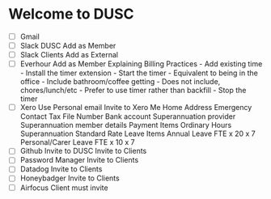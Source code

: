 # Welcome to DUSC

- [ ] Gmail
- [ ] Slack DUSC
    Add as Member
- [ ] Slack Clients
	Add as External
- [ ] Everhour
    Add as Member
    Explaining Billing Practices
        - Add existing time
        - Install the timer extension
        - Start the timer
            - Equivalent to being in the office
            - Include bathroom/coffee getting
            - Does not include, chores/lunch/etc
            - Prefer to use timer rather than backfill
        - Stop the timer
- [ ] Xero
    Use Personal email
    Invite to Xero Me
    Home Address
    Emergency Contact
    Tax File Number
    Bank account
    Superannuation provider
    Superannuation member details
    Payment Items
        Ordinary Hours
        Superannuation Standard Rate
    Leave Items
        Annual Leave FTE x 20 x 7
        Personal/Carer Leave FTE x 10 x 7
- [ ] Github
    Invite to DUSC
    Invite to Clients
- [ ] Password Manager
    Invite to Clients
- [ ] Datadog
    Invite to Clients
- [ ] Honeybadger
    Invite to Clients
- [ ] Airfocus
    Client must invite